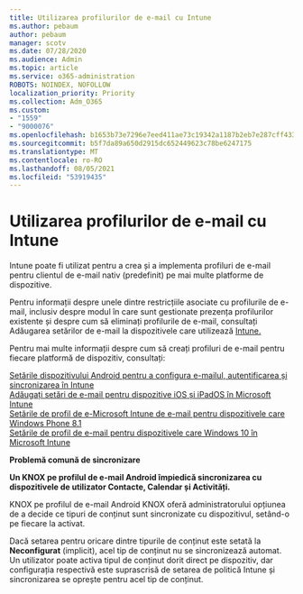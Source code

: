 ```yaml
---
title: Utilizarea profilurilor de e-mail cu Intune
ms.author: pebaum
author: pebaum
manager: scotv
ms.date: 07/28/2020
ms.audience: Admin
ms.topic: article
ms.service: o365-administration
ROBOTS: NOINDEX, NOFOLLOW
localization_priority: Priority
ms.collection: Adm_O365
ms.custom:
- "1559"
- "9000076"
ms.openlocfilehash: b1653b73e7296e7eed411ae73c19342a1187b2eb7e287cff4339ea0ca32d75c1
ms.sourcegitcommit: b5f7da89a650d2915dc652449623c78be6247175
ms.translationtype: MT
ms.contentlocale: ro-RO
ms.lasthandoff: 08/05/2021
ms.locfileid: "53919435"
---
```

# <a name="using-email-profiles-with-intune"></a>Utilizarea profilurilor de e-mail cu Intune

Intune poate fi utilizat pentru a crea și a implementa profiluri de e-mail pentru clientul de e-mail nativ (predefinit) pe mai multe platforme de dispozitive.

Pentru informații despre unele dintre restricțiile asociate cu profilurile de e-mail, inclusiv despre modul în care sunt gestionate prezența profilurilor existente și despre cum să eliminați profilurile de e-mail, consultați Adăugarea setărilor de e-mail la dispozitivele care utilizează [Intune.](https://docs.microsoft.com/intune/email-settings-configure)

Pentru mai multe informații despre cum să creați profiluri de e-mail pentru fiecare platformă de dispozitiv, consultați:

[Setările dispozitivului Android pentru a configura e-mailul, autentificarea și sincronizarea în Intune](https://docs.microsoft.com/intune/email-settings-android)  
[Adăugați setări de e-mail pentru dispozitive iOS și iPadOS în Microsoft Intune](https://docs.microsoft.com/intune/email-settings-ios)  
[Setările de profil de e-Microsoft Intune de e-mail pentru dispozitivele care Windows Phone 8.1](https://docs.microsoft.com/intune/email-settings-windows-phone-8-1)  
[Setările de profil de e-mail pentru dispozitivele care Windows 10 în Microsoft Intune](https://docs.microsoft.com/intune/email-settings-windows-10)

**Problemă comună de sincronizare**

**Un KNOX pe profilul de e-mail Android împiedică sincronizarea cu dispozitivele de utilizator Contacte, Calendar și Activități.**

KNOX pe profilul de e-mail Android KNOX oferă administratorului opțiunea de a decide ce tipuri de conținut sunt sincronizate cu dispozitivul, setând-o pe fiecare la activat.

Dacă setarea pentru oricare dintre tipurile de conținut este setată la **Neconfigurat** (implicit), acel tip de conținut nu se sincronizează automat. Un utilizator poate activa tipul de conținut dorit direct pe dispozitiv, dar configurația respectivă este suprascrisă de setarea de politică Intune și sincronizarea se oprește pentru acel tip de conținut.

